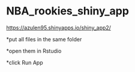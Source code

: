 # NBA_rookies_shiny_app

https://azulen95.shinyapps.io/shiny_app2/

*put all files in the same folder

*open them in Rstudio 

*click Run App
